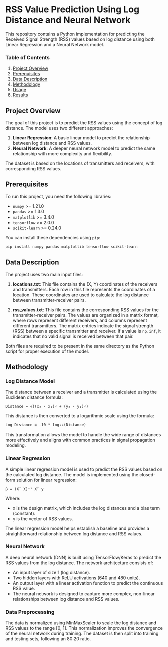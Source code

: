 # RSS Value Prediction Using Log Distance and Neural Network

This repository contains a Python implementation for predicting the Received Signal Strength (RSS) values based on log distance using both Linear Regression and a Neural Network model.

### Table of Contents
1. [Project Overview](#project-overview)
2. [Prerequisites](#prerequisites)
3. [Data Description](#data-description)
4. [Methodology](#methodology)
5. [Usage](#usage)
6. [Results](#results)

## Project Overview

The goal of this project is to predict the RSS values using the concept of log distance. The model uses two different approaches:
1. **Linear Regression**: A basic linear model to predict the relationship between log distance and RSS values.
2. **Neural Network**: A deeper neural network model to predict the same relationship with more complexity and flexibility.

The dataset is based on the locations of transmitters and receivers, with corresponding RSS values.

## Prerequisites

To run this project, you need the following libraries:

- `numpy` >= 1.21.0
- `pandas` >= 1.3.0
- `matplotlib` >= 3.4.0
- `tensorflow` >= 2.0.0
- `scikit-learn` >= 0.24.0

You can install these dependencies using `pip`:

```bash
pip install numpy pandas matplotlib tensorflow scikit-learn
```
## Data Description

The project uses two main input files:

1. **locations.txt**: This file contains the (X, Y) coordinates of the receivers and transmitters. Each row in this file represents the coordinates of a location. These coordinates are used to calculate the log distance between transmitter-receiver pairs.

2. **rss_values.txt**: This file contains the corresponding RSS values for the transmitter-receiver pairs. The values are organized in a matrix format, where rows represent different receivers, and columns represent different transmitters. The matrix entries indicate the signal strength (RSS) between a specific transmitter and receiver. If a value is `np.inf`, it indicates that no valid signal is received between that pair.

Both files are required to be present in the same directory as the Python script for proper execution of the model.

## Methodology

### Log Distance Model
The distance between a receiver and a transmitter is calculated using the Euclidean distance formula:

`Distance = √((x₂ - x₁)² + (y₂ - y₁)²)`

This distance is then converted to a logarithmic scale using the formula:

`Log Distance = -10 * log₁₀(Distance)`


This transformation allows the model to handle the wide range of distances more effectively and aligns with common practices in signal propagation modeling.

### Linear Regression
A simple linear regression model is used to predict the RSS values based on the calculated log distance. The model is implemented using the closed-form solution for linear regression:

`β = (Xᵀ X)⁻¹ Xᵀ y`

Where:
- `X` is the design matrix, which includes the log distances and a bias term (constant).  
- `y` is the vector of RSS values.


The linear regression model helps establish a baseline and provides a straightforward relationship between log distance and RSS values.

### Neural Network
A deep neural network (DNN) is built using TensorFlow/Keras to predict the RSS values from the log distance. The network architecture consists of:

- An input layer of size 1 (log distance).
- Two hidden layers with ReLU activations (640 and 480 units).
- An output layer with a linear activation function to predict the continuous RSS value.
- The neural network is designed to capture more complex, non-linear relationships between log distance and RSS values.

### Data Preprocessing
The data is normalized using MinMaxScaler to scale the log distance and RSS values to the range [0, 1]. This normalization improves the convergence of the neural network during training. The dataset is then split into training and testing sets, following an 80:20 ratio.
